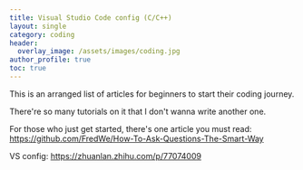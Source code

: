 ```yaml
---
title: Visual Studio Code config (C/C++)
layout: single
category: coding
header:
  overlay_image: /assets/images/coding.jpg
author_profile: true
toc: true
---
```

This is an arranged list of articles for beginners to start their coding journey.

There're so many tutorials on it that I don't wanna write another one.

For those who just get started, there's one article you must read: https://github.com/FredWe/How-To-Ask-Questions-The-Smart-Way

VS config: https://zhuanlan.zhihu.com/p/77074009

